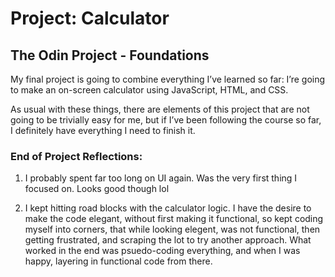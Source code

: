 # Project: Calculator

## The Odin Project - Foundations

My final project is going to combine everything I’ve learned so far: I’re going to make an on-screen calculator using JavaScript, HTML, and CSS.

As usual with these things, there are elements of this project that are not going to be trivially easy for me, but if I’ve been following the course so far, I definitely have everything I need to finish it.

### End of Project Reflections:

1. I probably spent far too long on UI again. Was the very first thing I focused on. Looks good though lol

2. I kept hitting road blocks with the calculator logic. I have the desire to make the code elegant, without first making it functional, so kept coding myself into corners, that while looking elegent, was not functional, then getting frustrated, and scraping the lot to try another approach. What worked in the end was psuedo-coding everything, and when I was happy, layering in functional code from there.